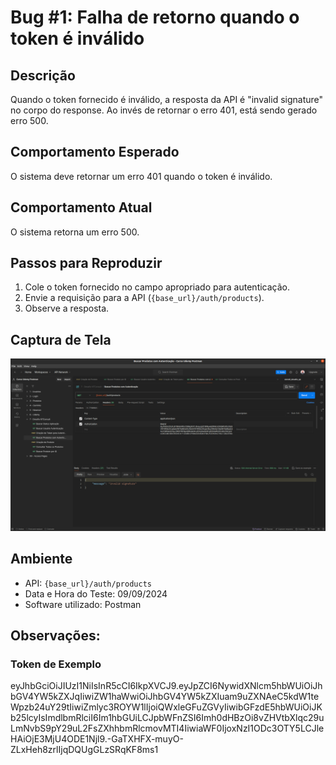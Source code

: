# Bug #1: Falha de retorno quando o token é inválido

## Descrição
Quando o token fornecido é inválido, a resposta da API é "invalid signature" no corpo do response. 
Ao invés de retornar o erro 401, está sendo gerado erro 500.

## Comportamento Esperado
O sistema deve retornar um erro 401 quando o token é inválido.

## Comportamento Atual
O sistema retorna um erro 500.

## Passos para Reproduzir
1. Cole o token fornecido no campo apropriado para autenticação.
2. Envie a requisição para a API (`{base_url}/auth/products`).
3. Observe a resposta.

## Captura de Tela
![BUG-01.png](..%2FXX%20-%20pictures%2FBUG-01.png)

## Ambiente
- API: `{base_url}/auth/products`
- Data e Hora do Teste: 09/09/2024
- Software utilizado: Postman

## Observações:
### Token de Exemplo
eyJhbGciOiJIUzI1NiIsInR5cCI6IkpXVCJ9.eyJpZCI6NywidXNlcm5hbWUiOiJhbGV4YW5kZXJqIiwiZW1haWwiOiJhbGV4YW5kZXIuam9uZXNAeC5kdW1teWpzb24uY29tIiwiZmlyc3ROYW1lIjoiQWxleGFuZGVyIiwibGFzdE5hbWUiOiJKb25lcyIsImdlbmRlciI6Im1hbGUiLCJpbWFnZSI6Imh0dHBzOi8vZHVtbXlqc29uLmNvbS9pY29uL2FsZXhhbmRlcmovMTI4IiwiaWF0IjoxNzI1ODc3OTY5LCJleHAiOjE3MjU4ODE1Njl9.-GaTXHFX-muyO-ZLxHeh8zrlIjqDQUgGLzSRqKF8ms1